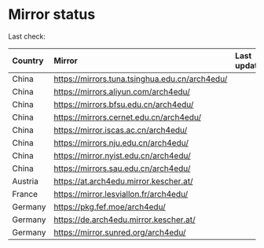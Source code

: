 <script src="./time.js"></script>
# Mirror status
Last check: <script type="text/javascript">localize(1717701470.189003);</script>

|Country|Mirror|Last update|
|:------|:-----|:----------|
|China|https://mirrors.tuna.tsinghua.edu.cn/arch4edu/|<script type="text/javascript">localize(1717655726);</script>|
|China|https://mirrors.aliyun.com/arch4edu/|<script type="text/javascript">localize(1717655726);</script>|
|China|https://mirrors.bfsu.edu.cn/arch4edu/|<script type="text/javascript">localize(1717655726);</script>|
|China|https://mirrors.cernet.edu.cn/arch4edu/|<script type="text/javascript">localize(1717655726);</script>|
|China|https://mirror.iscas.ac.cn/arch4edu/|<script type="text/javascript">localize(1717655726);</script>|
|China|https://mirrors.nju.edu.cn/arch4edu/|<script type="text/javascript">localize(1717612381);</script>|
|China|https://mirror.nyist.edu.cn/arch4edu/|<script type="text/javascript">localize(1717655726);</script>|
|China|https://mirrors.sau.edu.cn/arch4edu/|<script type="text/javascript">localize(1717655726);</script>|
|Austria|https://at.arch4edu.mirror.kescher.at/|<script type="text/javascript">localize(1717655726);</script>|
|France|https://mirror.lesviallon.fr/arch4edu/|<script type="text/javascript">localize(1717655726);</script>|
|Germany|https://pkg.fef.moe/arch4edu/|<script type="text/javascript">localize(1717655726);</script>|
|Germany|https://de.arch4edu.mirror.kescher.at/|<script type="text/javascript">localize(1717655726);</script>|
|Germany|https://mirror.sunred.org/arch4edu/|<script type="text/javascript">localize(1717655726);</script>|

<script src="./tablefilter/tablefilter.js"></script>
<script src="./table.js"></script>